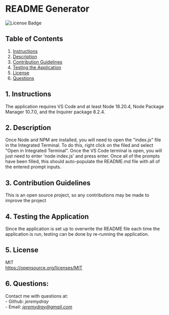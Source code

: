  # README Generator
  ![License Badge](https://img.shields.io/badge/License-MIT-yellow.svg)
  </br>
  ## Table of Contents
  1. [Instructions](#1-instructions)
  2. [Description](#2-description)
  3. [Contribution Guidelines](#3-contribution-guidelines)
  4. [Testing the Application](#4-testing-the-application)
  5. [License](#5-license)
  6. [Questions](#6-questions)

  ## 1. Instructions
  The application requires VS Code and at least Node 18.20.4, Node Package Manager 10.7.0, and the Inquirer package 8.2.4.

  ## 2. Description
  Once Node and NPM are installed, you will need to open the "index.js" file in the Integrated Terminal. To do this, right click on the filed and select "Open in Integrated Terminal". Once the VS Code terminal is open, you will just need to enter 'node index.js' and press enter. Once all of the prompts have been filled, this should auto-populate the README.md file with all of the entered prompt inputs.

  ## 3. Contribution Guidelines
  This is an open source project, so any contributions may be made to improve the project

  ## 4. Testing the Application
  Since the application is set up to overwrite the README file each time the application is run, testing can be done by re-running the application. 

  ## 5. License
  MIT</br>
  https://opensource.org/licenses/MIT

  ## 6. Questions:
  Contact me with questions at:</br>
    - Github: *jeremydray*</br>
    - Email: *jeremydray@gmail.com*

